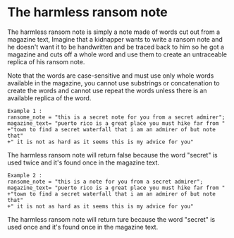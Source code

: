 # The harmless ransom note

The harmless ransom note is simply a note made of words cut out from a magazine text, Imagine that a kidnapper wants to write a ransom note and he doesn't want it to be handwritten and be traced back to him so he got a magazine and cuts off a whole word and use them to create an untraceable replica of his ransom note.

Note that the words are case-sensitive and must use only whole words available in the magazine, you cannot use substrings or concatenation to create the words and cannot use repeat the words unless there is an available replica of the word.

```
Example 1 :
ransome_note = "this is a secret note for you from a secret admirer";
magazine_text= "puerto rico is a great place you must hike far from "
+"town to find a secret waterfall that i am an admirer of but note that"
+" it is not as hard as it seems this is my advice for you"
```

The harmless ransom note will return false because the word "secret" is used twice and it's found once in the magazine text.

```
Example 2 :
ransome_note = "this is a note for you from a secret admirer";
magazine_text= "puerto rico is a great place you must hike far from "
+"town to find a secret waterfall that i am an admirer of but note that"
+" it is not as hard as it seems this is my advice for you"
```

The harmless ransom note will return ture because the word "secret" is used once and it's found once in the magazine text.